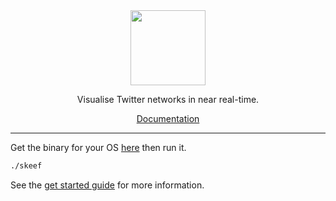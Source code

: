 <div align="center">

<img src="https://skeef.io/img/skeef.png" height="120px" />

Visualise Twitter networks in near real-time.

[Documentation](skeef.io/)

</div>

---

Get the binary for your OS 
[here](https://github.com/devOpifex/skeef/tree/master/bin)
then run it.

```bash
./skeef
```

See the [get started guide](https://skeef.io/docs/run) for more 
information.
